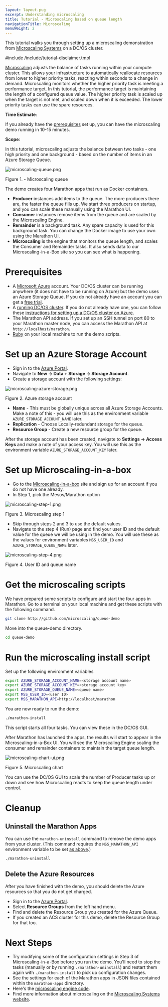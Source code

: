 ```yaml
---
layout: layout.pug
excerpt: Understanding microscaling
title: Tutorial - Microscaling based on queue length
navigationTitle: Microscaling
menuWeight: 2
---
```


This tutorial walks you through setting up a microscaling demonstration from [Microscaling Systems][2] on a DC/OS cluster.


#include /include/tutorial-disclaimer.tmpl

[Microscaling][1] adjusts the balance of tasks running within your compute cluster.
This allows your infrastructure to automatically reallocate
resources from lower to higher priority tasks, reacting within seconds to a change in demand.
Microscaling monitors whether the higher priority task is meeting a performance target. In this tutorial, the performance target is maintaining the length of a configured queue value. The higher priority task is scaled up when the target is not met,
and scaled down when it is exceeded. The lower priority tasks can use the spare resources.  

**Time Estimate**:

If you already have the [prerequisites](#prerequisites) set up, you can have the microscaling demo running in 10-15 minutes.

**Scope**:

In this tutorial, microscaling adjusts the balance between two tasks - one high priority and one background - based on the number of items in  an Azure Storage Queue.

![microscaling-queue.png](/1.12/img/microscaling-queue.png)
 
 Figure 1. - Microscaling queue

The demo creates four Marathon apps that run as Docker containers.

* **Producer** instances add items to the queue. The more producers there are, the faster the queue fills up. We start three producers on startup, and you can scale these manually using the Marathon UI.
* **Consumer** instances remove items from the queue and are scaled by the Microscaling Engine.
* **Remainder** is a background task. Any spare capacity is used for this background task. You can change the Docker image to use your own using the Marathon UI.
* **Microscaling** is the engine that monitors the queue length, and scales the Consumer and Remainder tasks. It also sends data to our Microscaling-in-a-Box site so you can see what is happening.

# <a name="prerequisites"></a>Prerequisites

* A [Microsoft Azure][3] account. Your DC/OS cluster can be running anywhere (it does not have to be running on Azure) but the demo uses an Azure Storage Queue. If you do not already have an account you can get a [free trial][4].
* A [running DC/OS cluster][5]. If you do not already have one, you can follow these [instructions for setting up a DC/OS cluster on Azure][6].
* The Marathon API address. If you set up an SSH tunnel on port 80 to your Marathon master node, you can access the Marathon API at `http://localhost/marathon`.
* [Ruby][8] on your local machine to run the demo scripts.

# Set up an Azure Storage Account

* Sign in to the [Azure Portal][9].
* Navigate to **New -> Data + Storage -> Storage Account**.
* Create a storage account with the following settings:

![microscaling-azure-storage.png](/1.12/img/microscaling-azure-storage.png)

Figure 2. Azure storage account

* **Name** - This must be globally unique across all Azure Storage Accounts. Make a note of this - you will use this as the environment variable `AZURE_STORAGE_ACCOUNT_NAME` later.
* **Replication** - Choose Locally-redundant storage for the queue.
* **Resource Group** - Create a new resource group for the queue.

After the storage account has been created, navigate to **Settings -> Access Keys** and make a note of your access key. You will use this as the environment variable `AZURE_STORAGE_ACCOUNT_KEY` later.

# Set up Microscaling-in-a-box

* Go to the [Microscaling-in-a-box][10] site and sign up for an account if you do not have one already.
* In Step 1, pick the Mesos/Marathon option

![microscaling-step-1.png](/1.12/img/microscaling-step-1.png)

Figure 3. Microscaling step 1

* Skip through steps 2 and 3 to use the default values.
* Navigate to the step 4 (Run) page and find your user ID and the default value for the queue we will be using in the demo. You will use these as the values for environment variables `MSS_USER_ID` and `AZURE_STORAGE_QUEUE_NAME` later.

![microscaling-step-4.png](/1.12/img/microscaling-step-4.png)

Figure 4. User ID and queue name

# Get the microscaling scripts

We have prepared some scripts to configure and start the four apps in Marathon. Go to a terminal on your local machine and get these scripts with the following command.

``` bash
git clone http://github.com/microscaling/queue-demo
```

Move into the queue-demo directory.

``` bash
cd queue-demo
```

# Run the microscaling install script

Set up the following environment variables

``` bash
export AZURE_STORAGE_ACCOUNT_NAME=<storage account name>
export AZURE_STORAGE_ACCOUNT_KEY=<storage account key>
export AZURE_STORAGE_QUEUE_NAME=<queue name>
export MSS_USER_ID=<user ID>
export MSS_MARATHON_API=http://localhost/marathon
```
You are now ready to run the demo:
``` bash
./marathon-install
```

This script starts all four tasks. You can view these in the DC/OS GUI.  

After Marathon has launched the apps, the results will start to appear in the Microscaling-in-a-Box UI. You will see the Microscaling Engine scaling the consumer and remainder containers to maintain the target queue length.

![microscaling-chart-ui.png](/1.12/img/microscaling-chart-ui.png)

Figure 5. Microscaling chart

You can use the DC/OS GUI to scale the number of Producer tasks up or down and see how Microscaling reacts to keep the queue length under control.

# Cleanup

## Uninstall the Marathon Apps

You can use the `marathon-uninstall` command to remove the demo apps from your cluster. (This command requires the `MSS_MARATHON_API` environment variable to be set [as above](#run-the-microscaling-install-script).)

``` bash
./marathon-uninstall
```

## Delete the Azure Resources

After you have finished with the demo, you should delete the Azure resources so that you do not get charged.

* Sign in to the [Azure Portal][9].
* Select **Resource Groups** from the left hand menu.
* Find and delete the Resource Group you created for the Azure Queue.
* If you created an ACS cluster for this demo, delete the Resource Group for that too.

# Next Steps

- Try modifying some of the configuration settings in Step 3 of Microscaling-in-a-Box before you run the demo. You'll need to stop the tasks (manually or by running `./marathon-uninstall`) and restart them again with `./marathon-install` to pick up configuration changes.
- See the settings for each of the Marathon apps in JSON files contained within the `marathon-apps` directory.
- Here's the [microscaling engine code][11].
- Find more information about microscaling on the [Microscaling Systems website][2].

[1]: http://microscaling.com
[2]: http://microscaling.com
[3]: http://azure.microsoft.com
[4]: https://azure.microsoft.com/en-us/pricing/free-trial/
[5]: /1.12/installing/
[6]: https://azure.microsoft.com/en-us/documentation/articles/container-service-deployment/

[8]: https://www.ruby-lang.org/en/documentation/installation/
[9]: http://portal.azure.com
[10]: http://app.microscaling.com
[11]: http://github.com/microscaling/microscaling
